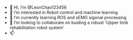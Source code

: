 - 👋 Hi, I’m @LeonChao123456
- 👀 I’m interested in Robot control and machine learning
- 🌱 I’m currently learning ROS and sEMG sigonal processing
- 💞️ I’m looking to collaborate on buiding a robust  'Upper limb rehabilitation robot system'
- 📫

<!---
LeonChao123456/LeonChao123456 is a ✨ special ✨ repository because its `README.md` (this file) appears on your GitHub profile.
You can click the Preview link to take a look at your changes.
--->
